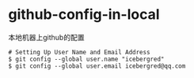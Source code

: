 # github-config-in-local
本地机器上github的配置

```
# Setting Up User Name and Email Address
$ git config --global user.name "icebergred"
$ git config --global user.email icebergred@qq.com
```
